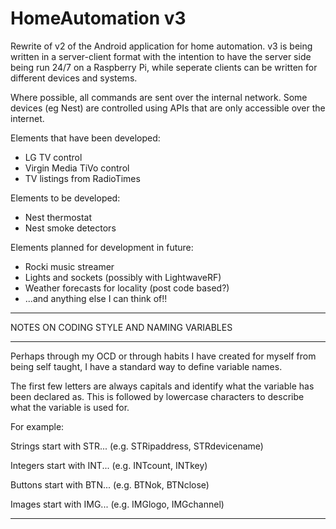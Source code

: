 # HomeAutomation v3

Rewrite of v2 of the Android application for home automation. v3 is being written in a server-client format with the intention to have the server side being run 24/7 on a Raspberry Pi, while seperate clients can be written for different devices and systems.

Where possible, all commands are sent over the internal network. Some devices (eg Nest) are controlled using APIs that are only accessible over the internet.

Elements that have been developed:
- LG TV control
- Virgin Media TiVo control
- TV listings from RadioTimes

Elements to be developed:
- Nest thermostat
- Nest smoke detectors

Elements planned for development in future:
- Rocki music streamer
- Lights and sockets (possibly with LightwaveRF)
- Weather forecasts for locality (post code based?)
- ...and anything else I can think of!!

****************************************************************
NOTES ON CODING STYLE AND NAMING VARIABLES
****************************************************************
Perhaps through my OCD or through habits I have created for myself from being self taught, I have a standard way to define variable names.

The first few letters are always capitals and identify what the variable has been declared as. This is followed by lowercase characters to describe what the variable is used for.

For example:

Strings start with STR... (e.g. STRipaddress, STRdevicename)

Integers start with INT... (e.g. INTcount, INTkey)

Buttons start with BTN... (e.g. BTNok, BTNclose)

Images start with IMG... (e.g. IMGlogo, IMGchannel)

****************************************************************
